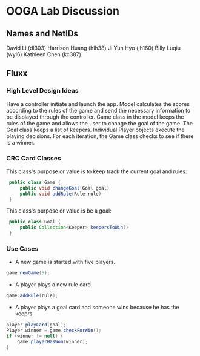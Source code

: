 # OOGA Lab Discussion
## Names and NetIDs

David Li (dl303)
Harrison Huang (hlh38)
Ji Yun Hyo (jh160)
Billy Luqiu (wyl6)
Kathleen Chen (kc387)


## Fluxx

### High Level Design Ideas
Have a controller initiate and launch the app. Model calculates the scores according to the rules of the game and send the necessary information to be displayed through the controller. Game class in the model keeps the rules of the game and allows the user to change the goal of the game. The Goal class keeps a list of keepers. Individual Player objects execute the playing decisions. For each iteration, the Game class checks to see if there is a winner.

### CRC Card Classes

This class's purpose or value is to keep track the current goal and rules:
```java
 public class Game {
     public void changeGoal(Goal goal)
     public void addRule(Rule rule)
 }
```

This class's purpose or value is be a goal:
```java
 public class Goal {
     public Collection<Keeper> keepersToWin()
 }
```

### Use Cases

* A new game is started with five players.
 ```java
 game.newGame(5);
 ```

* A player plays a new rule card
 ```java
 game.addRule(rule);
 ```

* A player plays a goal card and someone wins because he has the keeprs
```java
player.playCard(goal);
Player winner = game.checkForWin();
if (winner != null) {
    game.playerHasWon(winner);
}
```
 